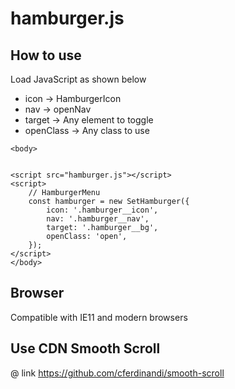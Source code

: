 # hamburger.js


## How to use

Load JavaScript as shown below
- icon -> HamburgerIcon
- nav -> openNav
- target -> Any element to toggle
- openClass -> Any class to use

```
<body>


<script src="hamburger.js"></script>
<script>
    // HamburgerMenu
    const hamburger = new SetHamburger({
        icon: '.hamburger__icon',
        nav: '.hamburger__nav',
        target: '.hamburger__bg',
        openClass: 'open',
    });
</script>
</body>
```

## Browser
Compatible with IE11 and modern browsers

## Use CDN Smooth Scroll
@ link https://github.com/cferdinandi/smooth-scroll
